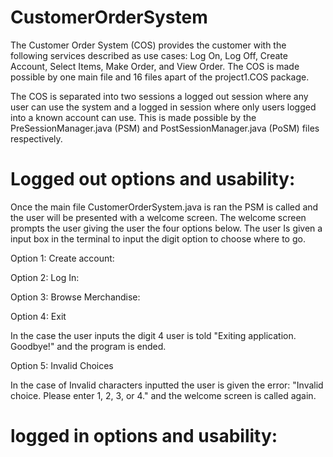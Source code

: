 # CustomerOrderSystem
The Customer Order System (COS) provides the customer with the following services described as use cases: Log On, Log Off, Create Account, Select Items, Make Order, and View Order. The COS is made possible by one main file and 16 files apart of the project1.COS package. 

The COS is separated into two sessions a logged out session where any user can use the system and a logged in session where only users logged into a known account can use. This is made possible by the PreSessionManager.java (PSM) and PostSessionManager.java (PoSM) files respectively. 

# Logged out options and usability:

Once the main file CustomerOrderSystem.java is ran the PSM is called and the user will be presented with a welcome screen. The welcome screen prompts the user giving the user the four options below. The user Is given a input box in the terminal to input the digit option to choose where to go. 

Option 1: Create account:

  

Option 2: Log In:

Option 3: Browse Merchandise:

  

Option 4: Exit

  In the case the user inputs the digit 4 user is told "Exiting application. Goodbye!" and the program is ended. 

Option 5: Invalid Choices

  In the case of Invalid characters inputted the user is given the error: "Invalid choice. Please enter 1, 2, 3, or 4." and the welcome screen is called again. 

# logged in options and usability:
